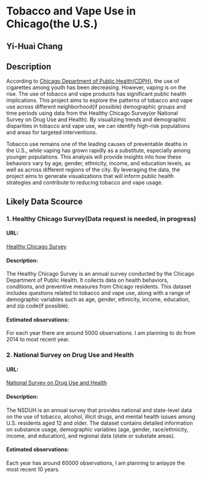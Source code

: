 # Tobacco and Vape Use in Chicago(the U.S.)
## Yi-Huai Chang
## Description
According to [Chicago Department of Public Health(CDPH)](https://www.chicago.gov/city/en/depts/cdph/provdrs/healthy_living/news/2020/september/youth-cigarette-use-reaches-new-low-in-chicago--although-vaping-.html#:~:text=The%20city's%20youth%20smoking%20rate,and%20the%20nation%20(32.7%25).), the use of cigarettes among youth has been decreasing. However, vaping is on the rise. The use of tobacco and vape products has significant public health implications. This project aims to explore the patterns of tobacco and vape use across different neighborhood(if possible) demographic groups and time periods using data from the Healthy Chicago Survey(or National Survey on Drug Use and Health). By visualizing trends and demographic disparities in tobacco and vape use, we can identify high-risk populations and areas for targeted interventions.

Tobacco use remains one of the leading causes of preventable deaths in the U.S., while vaping has grown rapidly as a substitute, especially among younger populations. This analysis will provide insights into how these behaviors vary by age, gender, ethnicity, income, and education levels, as well as across different regions of the city. By leveraging the data, the project aims to generate visualizations that will inform public health strategies and contribute to reducing tobacco and vape usage.

## Likely Data Scource
### 1. Healthy Chicago Survey(Data request is needed, in progress)
#### URL: 
[Healthy Chicago Survey](https://www.chicago.gov/city/en/depts/cdph/supp_info/healthy-communities/healthy-chicago-survey.html)
#### Description: 
The Healthy Chicago Survey is an annual survey conducted by the Chicago Department of Public Health. It collects data on health behaviors, conditions, and preventive measures from Chicago residents. This dataset includes questions related to tobacco and vape use, along with a range of demographic variables such as age, gender, ethnicity, income, education, and zip code(if possible).
#### Estimated observations: 
For each year there are around 5000 observations. I am planning to do from 2014 to most recent year.

### 2. National Survey on Drug Use and Health
#### URL: 
[National Survey on Drug Use and Health]([https://www.chicago.gov/city/en/depts/cdph/supp_info/healthy-communities/healthy-chicago-survey.html](https://www.datafiles.samhsa.gov/dataset/national-survey-drug-use-and-health-2015-nsduh-2015-ds0001))
#### Description: 
The NSDUH is an annual survey that provides national and state-level data on the use of tobacco, alcohol, illicit drugs, and mental health issues among U.S. residents aged 12 and older. The dataset contains detailed information on substance usage, demographic variables (age, gender, race/ethnicity, income, and education), and regional data (state or substate areas).
#### Estimated observations: 
Each year has around 60000 observations, I am planning to anlayze the most recent 10 years.
